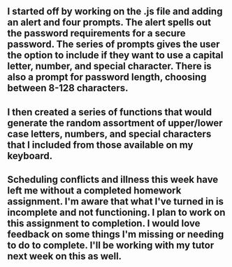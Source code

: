 ## I started off by working on the .js file and adding an alert and four prompts. The alert spells out the password requirements for a secure password. The series of prompts gives the user the option to include if they want to use a capital letter, number, and special character. There is also a prompt for password length, choosing between 8-128 characters. 

## I then created a series of functions that would generate the random assortment of upper/lower case letters, numbers, and special characters that I included from those available on my keyboard. 

## Scheduling conflicts and illness this week have left me without a completed homework assignment. I'm aware that what I've turned in is incomplete and not functioning. I plan to work on this assignment to completion. I would love feedback on some things I'm missing or needing to do to complete. I'll be working with my tutor next week on this as well. 